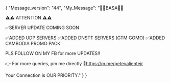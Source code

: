 {
    "Message_version": "44",
    "My_Message": "📌📌BASA📌📌

⚠️⚠️ ATTENTION ⚠️⚠️

✅SERVER UPDATE COMING SOON

✅ADDED UDP SERVERS
✅ADDED DNSTT SERVERS (GTM GOMO)
✅ADDED CAMBODIA PROMO PACK

PLS FOLLOW ON MY FB for more UPDATES!!

👉 For more queries, pm me directly 🔗https://m.me/petevalientejr

Your Connection is OUR PRIORITY." }
}
